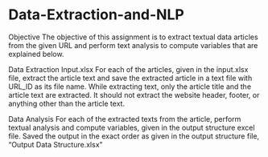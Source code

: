# Data-Extraction-and-NLP

Objective
The objective of this assignment is to extract textual data articles from the given URL and perform text analysis to compute variables that are explained below. 

Data Extraction
Input.xlsx
For each of the articles, given in the input.xlsx file, extract the article text and save the extracted article in a text file with URL_ID as its file name.
While extracting text, only the article title and the article text are extracted. It should not extract the website header, footer, or anything other than the article text. 


Data Analysis
For each of the extracted texts from the article, perform textual analysis and compute variables, given in the output structure excel file. Saved the output in the exact order as given in the output structure file, “Output Data Structure.xlsx”

